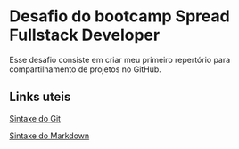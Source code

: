 # Desafio do bootcamp Spread Fullstack Developer
Esse desafio consiste em criar meu primeiro repertório para compartilhamento de projetos no GitHub.

## Links uteis
[Sintaxe do Git](https://comandosgit.github.io/)

[Sintaxe do Markdown](https://docs.pipz.com/central-de-ajuda/learning-center/guia-basico-de-markdown#open)
